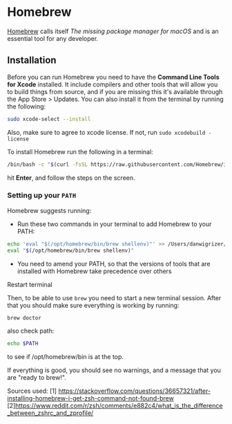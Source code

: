 # Homebrew

[Homebrew](https://brew.sh/) calls itself _The missing package manager for
macOS_ and is an essential tool for any developer.

## Installation

Before you can run Homebrew you need to have the **Command Line Tools for
Xcode** installed. It include compilers and other tools that will allow you
to build things from source, and if you are missing this it's available
through the App Store > Updates. You can also install it from the terminal
by running the following:

```sh
sudo xcode-select --install
```
Also, make sure to agree to xcode license. If not, run ```sudo xcodebuild -license```

To install Homebrew run the following in a terminal:

```sh
/bin/bash -c "$(curl -fsSL https://raw.githubusercontent.com/Homebrew/install/master/install.sh)"
```

hit **Enter**, and follow the steps on the screen.

### Setting up your `PATH`

Homebrew suggests running:
- Run these two commands in your terminal to add Homebrew to your PATH:
```sh
echo 'eval "$(/opt/homebrew/bin/brew shellenv)"' >> /Users/danwigrizer/.zprofile 
eval "$(/opt/homebrew/bin/brew shellenv)" 
```
- You need to amend your PATH, so that the versions of tools that are installed with Homebrew take precedence over others

Restart terminal

Then, to be able to use `brew` you need to start a new terminal session. After that
you should make sure everything is working by running:

```sh
brew doctor
```

also check path:

```sh
echo $PATH
```
to see if /opt/homebrew/bin is at the top. 


If everything is good, you should see no warnings, and a message that you are
"ready to brew!".

Sources used:
[1] https://stackoverflow.com/questions/36657321/after-installing-homebrew-i-get-zsh-command-not-found-brew [2]https://www.reddit.com/r/zsh/comments/e882c4/what_is_the_difference_between_zshrc_and_zprofile/
